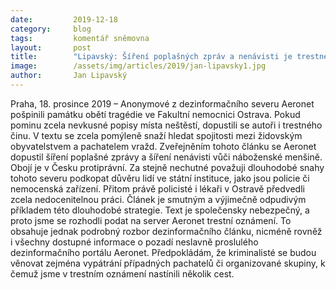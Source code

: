 ```yaml
---
date:         2019-12-18
category:     blog
tags:         komentář sněmovna 
layout:       post
title:        "Lipavský: Šíření poplašných zpráv a nenávisti je trestné, podáváme trestní oznámení na Aeronet"
image:        /assets/img/articles/2019/jan-lipavsky1.jpg
author:       Jan Lipavský
---
```




Praha, 18. prosince 2019 – Anonymové z dezinformačního severu Aeronet pošpinili památku obětí tragédie ve Fakultní nemocnici Ostrava. Pokud pominu zcela nevkusné popisy místa neštěstí, dopustili se autoři i trestného činu. V textu se zcela pomýleně snaží hledat spojitosti mezi židovským obyvatelstvem a pachatelem vražd. Zveřejněním tohoto článku se Aeronet dopustil šíření poplašné zprávy a šíření nenávisti vůči náboženské menšině. Obojí je v Česku protiprávní. Za stejně nechutné považuji dlouhodobé snahy tohoto severu podkopat důvěru lidí ve státní instituce, jako jsou policie či nemocenská zařízení. Přitom právě policisté i lékaři v Ostravě předvedli zcela nedocenitelnou práci. Článek je smutným a výjimečně odpudivým příkladem této dlouhodobé strategie. Text je společensky nebezpečný, a proto jsme se rozhodli podat na server Aeronet trestní oznámení. To obsahuje jednak podrobný rozbor dezinformačního článku, nicméně rovněž i všechny dostupné informace o pozadí neslavně proslulého dezinformačního portálu Aeronet. Předpokládám, že kriminalisté se budou věnovat zejména vypátrání případných pachatelů či organizované skupiny, k čemuž jsme v trestním oznámení nastínili několik cest.
